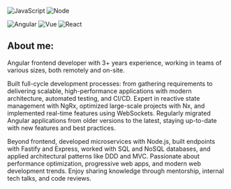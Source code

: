 


![JavaScript](https://img.shields.io/badge/JavaScript-323330?style=for-the-badge&logo=javascript&logoColor=F7DF1E)
![Node](https://img.shields.io/badge/Node.js-43853D?style=for-the-badge&logo=node.js&logoColor=white)



![Angular](https://img.shields.io/badge/Angular-D82D2F?style=for-the-badge&logo=angular&logoColor=white)
![Vue](https://img.shields.io/badge/Vue.js-35495E?style=for-the-badge&logo=vue.js&logoColor=4FC08D)
![React](https://img.shields.io/badge/React-00B2FF?style=for-the-badge&logo=react&logoColor=white)







## About me:

Angular frontend developer with 3+ years experience, working in teams of various sizes, both remotely and on-site.

Built full-cycle development processes: from gathering requirements to delivering scalable, high-performance applications with modern architecture, automated testing, and CI/CD. Expert in reactive state management with NgRx, optimized large-scale projects with Nx, and implemented real-time features using WebSockets. Regularly migrated Angular applications from older versions to the latest, staying up-to-date with new features and best practices.

Beyond frontend, developed microservices with Node.js, built endpoints with Fastify and Express, worked with SQL and NoSQL databases, and applied architectural patterns like DDD and MVC. Passionate about performance optimization, progressive web apps, and modern web development trends. Enjoy sharing knowledge through mentorship, internal tech talks, and code reviews.
